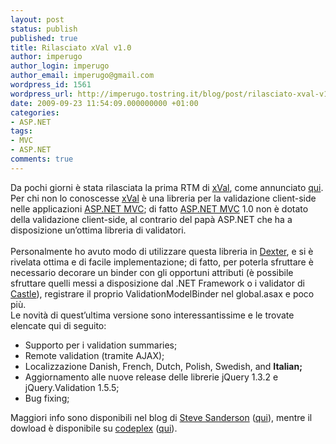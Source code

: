 ```yaml
---
layout: post
status: publish
published: true
title: Rilasciato xVal v1.0
author: imperugo
author_login: imperugo
author_email: imperugo@gmail.com
wordpress_id: 1561
wordpress_url: http://imperugo.tostring.it/blog/post/rilasciato-xval-v10/
date: 2009-09-23 11:54:09.000000000 +01:00
categories:
- ASP.NET
tags:
- MVC
- ASP.NET
comments: true
---
```

<p>Da pochi giorni è stata rilasciata la prima RTM di <a title="xVal" href="http://xval.codeplex.com/" rel="nofollow" target="_blank">xVal</a>, come annunciato <a title="xval v1.0 now available" href="http://blog.codeville.net/2009/09/17/xval-v10-now-available/" rel="nofollow" target="_blank">qui</a>.    <br />Per chi non lo conoscesse <a title="xVal" href="http://xval.codeplex.com/" rel="nofollow" target="_blank">xVal</a> è una libreria per la validazione client-side nelle applicazioni <a title="ASP.NET MVC" href="http://www.asp.net/mvc" rel="nofollow" target="_blank">ASP.NET MVC</a>; di fatto <a title="ASP.NET MVC" href="http://www.asp.net/mvc" rel="nofollow" target="_blank">ASP.NET MVC</a> 1.0 non è dotato della validazione client-side, al contrario del papà ASP.NET che ha a disposizione un’ottima libreria di validatori.    <br />    <br />Personalmente ho avuto modo di utilizzare questa libreria in <a title="Dexter Blog Engine" href="http://imperugo.tostring.it/Categories/Archive/Dexter" target="_blank">Dexter</a>, e si è rivelata ottima e di facile implementazione; di fatto, per poterla sfruttare è necessario decorare un binder con gli opportuni attributi (è possibile sfruttare quelli messi a disposizione dal .NET Framework o i validator di <a href="http://www.castleproject.org/">Castle</a>), registrare il proprio ValidationModelBinder nel global.asax e poco più.    <br />Le novità di quest’ultima versione sono interessantissime e le trovate elencate qui di seguito:</p>  <ul>   <li>Supporto per i validation summaries;</li>    <li>Remote validation (tramite AJAX);</li>    <li>Localizzazione Danish, French, Dutch, Polish, Swedish, and <b>Italian;</b></li>    <li>Aggiornamento alle nuove release delle librerie jQuery 1.3.2 e jQuery.Validation 1.5.5;</li>    <li>Bug fixing;</li> </ul>  <p>Maggiori info sono disponibili nel blog di <a title="Steve Sanderson&#39;s Blog" href="http://blog.codeville.net/" rel="nofollow" target="_blank">Steve Sanderson</a> (<a title="xval v1.0 now available" href="http://blog.codeville.net/2009/09/17/xval-v10-now-available/" rel="nofollow" target="_blank">qui</a>), mentre il dowload è disponibile su <a href="http://www.codeplex.com">codeplex</a> (<a href="http://xval.codeplex.com/Release/ProjectReleases.aspx?ReleaseId=33155">qui</a>).</p>
